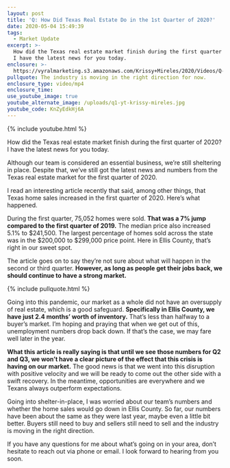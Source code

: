 ```yaml
---
layout: post
title: 'Q: How Did Texas Real Estate Do in the 1st Quarter of 2020?'
date: 2020-05-04 15:49:39
tags:
  - Market Update
excerpt: >-
  How did the Texas real estate market finish during the first quarter of 2020?
  I have the latest news for you today.
enclosure: >-
  https://vyralmarketing.s3.amazonaws.com/Krissy+Mireles/2020/Videos/Q-+How+Did+Texas+Real+Estate+Do+in+the+1st+Quarter+of+2020_.mp4
pullquote: The industry is moving in the right direction for now.
enclosure_type: video/mp4
enclosure_time:
use_youtube_image: true
youtube_alternate_image: /uploads/q1-yt-krissy-mireles.jpg
youtube_code: KnZyEdkHj6A
---
```


{% include youtube.html %}

How did the Texas real estate market finish during the first quarter of 2020? I have the latest news for you today.

Although our team is considered an essential business, we’re still sheltering in place. Despite that, we’ve still got the latest news and numbers from the Texas real estate market for the first quarter of 2020.&nbsp;

I read an interesting article recently that said, among other things, that Texas home sales increased in the first quarter of 2020. Here’s what happened.&nbsp;

During the first quarter, 75,052 homes were sold. **That was a 7% jump compared to the first quarter of 2019.** The median price also increased 5.1% to $241,500. The largest percentage of homes sold across the state was in the $200,000 to $299,000 price point. Here in Ellis County, that’s right in our sweet spot.

The article goes on to say they’re not sure about what will happen in the second or third quarter. **However, as long as people get their jobs back, we should continue to have a strong market.&nbsp;**

{% include pullquote.html %}

Going into this pandemic, our market as a whole did not have an oversupply of real estate, which is a good safeguard. **Specifically in Ellis County, we have just 2.4 months’ worth of inventory.** That’s less than halfway to a buyer’s market. I’m hoping and praying that when we get out of this, unemployment numbers drop back down. If that’s the case, we may fare well later in the year.

**What this article is really saying is that until we see those numbers for Q2 and Q3, we won’t have a clear picture of the effect that this crisis is having on our market.** The good news is that we went into this disruption with positive velocity and we will be ready to come out the other side with a swift recovery. In the meantime, opportunities are everywhere and we Texans always outperform expectations.&nbsp;

Going into shelter-in-place, I was worried about our team’s numbers and whether the home sales would go down in Ellis County. So far, our numbers have been about the same as they were last year, maybe even a little bit better. Buyers still need to buy and sellers still need to sell and the industry is moving in the right direction.&nbsp;

If you have any questions for me about what’s going on in your area, don’t hesitate to reach out via phone or email. I look forward to hearing from you soon.

&nbsp;